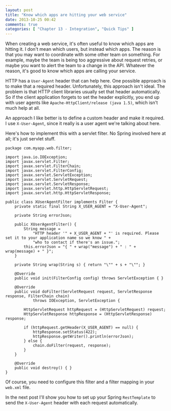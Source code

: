 ```yaml
---
layout: post
title: "Know which apps are hitting your web service"
date: 2013-10-25 00:42
comments: true
categories: [ "Chapter 13 - Integration", "Quick Tips" ]
---
```

When creating a web service, it's often useful to know which apps are hitting it. I don't mean which users, but instead which apps. The reason is that you may want to coordinate with some other team on something. For example, maybe the team is being too aggressive about request retries, or maybe you want to alert the team to a change in the API. Whatever the reason, it's good to know which apps are calling your service.

HTTP has a `User-Agent` header that can help here. One possible approach is to make that a required header. Unfortunately, this approach isn't ideal. The problem is that HTTP client libraries usually set that header automatically. So if the client application forgets to set the header explicitly, you end up with user agents like `Apache-HttpClient/release (java 1.5)`, which isn't much help at all.

An approach I like better is to define a custom header and make it required. I use `X-User-Agent`, since it really is a user agent we're talking about here.

Here's how to implement this with a servlet filter. No Spring involved here at all; it's just servlet stuff.

    package com.myapp.web.filter;
     
    import java.io.IOException;
    import javax.servlet.Filter;
    import javax.servlet.FilterChain;
    import javax.servlet.FilterConfig;
    import javax.servlet.ServletException;
    import javax.servlet.ServletRequest;
    import javax.servlet.ServletResponse;
    import javax.servlet.http.HttpServletRequest;
    import javax.servlet.http.HttpServletResponse;
     
    public class XUserAgentFilter implements Filter {
        private static final String X_USER_AGENT = "X-User-Agent";
        
        private String errorJson;
        
        public XUserAgentFilter() {
            String message = 
                "HTTP header '" + X_USER_AGENT + "' is required. Please set it to your application name so we know " +
                "who to contact if there's an issue.";
            this.errorJson = "{ " + wrap("message") + " : " + wrap(message) + " }";
        }
    
        private String wrap(String s) { return "\"" + s + "\""; }
          
        @Override
        public void init(FilterConfig config) throws ServletException { }
     
        @Override
        public void doFilter(ServletRequest request, ServletResponse response, FilterChain chain)
                throws IOException, ServletException {
                 
            HttpServletRequest httpRequest = (HttpServletRequest) request;
            HttpServletResponse httpResponse = (HttpServletResponse) response;
                 
            if (httpRequest.getHeader(X_USER_AGENT) == null) {
                httpResponse.setStatus(422);
                httpResponse.getWriter().println(errorJson);
            } else {
                chain.doFilter(request, response);
            }
        }
    
        @Override
        public void destroy() { }
    }

Of course, you need to configure this filter and a filter mapping in your `web.xml` file.

In the next post I'll show you how to set up your Spring `RestTemplate` to send the `X-User-Agent` header with each request automatically.
